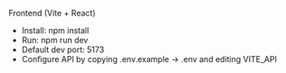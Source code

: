 Frontend (Vite + React)
- Install: npm install
- Run: npm run dev
- Default dev port: 5173
- Configure API by copying .env.example -> .env and editing VITE_API
